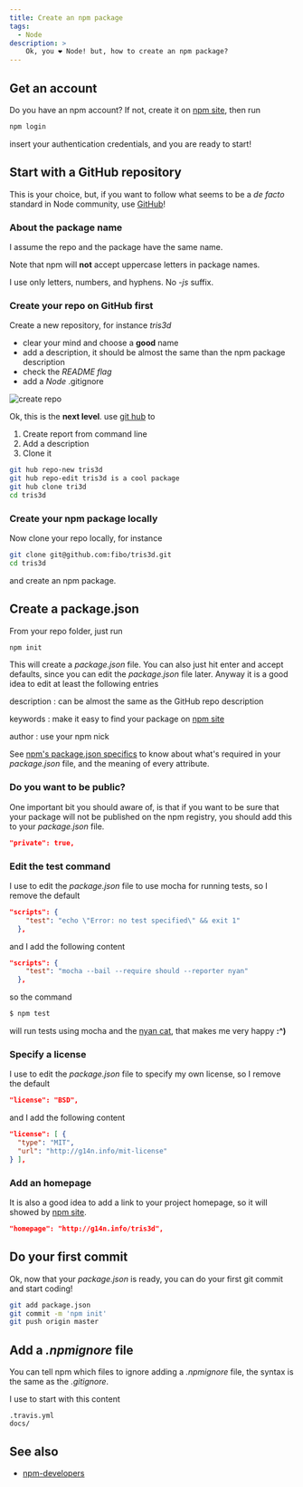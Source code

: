 ```yaml
---
title: Create an npm package
tags:
  - Node
description: >
    Ok, you ❤ Node! but, how to create an npm package?
---
```


## Get an account

Do you have an npm account? If not, create it on [npm site][1], then run

```bash
npm login
```

insert your authentication credentials, and you are ready to start!

## Start with a GitHub repository

This is your choice, but, if you want to follow what seems to be a *de facto* standard in Node community, use [GitHub][2]!

### About the package name

I assume the repo and the package have the same name.

<div class="alert warning">Note that npm will <strong>not</strong> accept uppercase letters in package names.</div>

I use only letters, numbers, and hyphens. No *-js* suffix.

### Create your repo on GitHub first

Create a new repository, for instance *tris3d*

* clear your mind and choose a **good** name
* add a description, it should be almost the same than the npm package description
* check the *README flag*
* add a *Node* .gitignore

![create repo][3]

Ok, this is the **next level**. use [git hub](https://github.com/ingydotnet/git-hub) to

1. Create report from command line
2. Add a description
3. Clone it

```bash
git hub repo-new tris3d
git hub repo-edit tris3d is a cool package
git hub clone tri3d
cd tris3d
```

### Create your npm package locally

Now clone your repo locally, for instance

```bash
git clone git@github.com:fibo/tris3d.git
cd tris3d
```

 and create an npm package.

## Create a package.json

From your repo folder, just run

```bash
npm init
```

This will create a *package.json* file. You can also just hit enter and accept defaults, since you can edit the *package.json* file later. Anyway it is a good idea to edit at least the following entries

description
: can be almost the same as the GitHub repo description

keywords
: make it easy to find your package on [npm site][1]

author
: use your npm nick

See [npm's package.json specifics][5] to know about what's required in your *package.json* file, and the meaning of every attribute.


### Do you want to be public?

One important bit you should aware of, is that if you want to be sure that your package will not be published on the npm registry, you should add this to your *package.json* file.

```json
"private": true,
```

### Edit the test command

I use to edit the *package.json* file to use mocha for running tests, so I remove the default

```json
"scripts": {
    "test": "echo \"Error: no test specified\" && exit 1"
  },
```

and I add the following content

```json
"scripts": {
    "test": "mocha --bail --require should --reporter nyan"
  },
```

so the command

```bash
$ npm test
```

will run tests using mocha and the [nyan cat](http://www.nyan.cat/), that makes me very happy **:^)**

### Specify a license

I use to edit the *package.json* file to specify my own license, so I remove the default

```json
"license": "BSD",
```

and I add the following content

```json
"license": [ {
  "type": "MIT",
  "url": "http://g14n.info/mit-license"
} ],
```

### Add an homepage

It is also a good idea to add a link to your project homepage, so it will showed by [npm site][1].

```json
"homepage": "http://g14n.info/tris3d",
```

## Do your first commit

Ok, now that your *package.json* is ready, you can do your first git commit and start coding!

```bash
git add package.json
git commit -m 'npm init'
git push origin master
```

## Add a *.npmignore* file

You can tell npm which files to ignore adding a *.npmignore* file, the syntax is the same as the *.gitignore*.

I use to start with this content

```
.travis.yml
docs/
```

## See also

* [npm-developers][4]


[1]: https://npmjs.org/
[2]: https://github.com/
[3]: https://lh4.googleusercontent.com/Y0V5ArmaIFawdLp8SqVShPPzNzy5wonuLVsqeaBFdBE=s0 "New GitHub repo"
[4]: https://www.npmjs.org/doc/misc/npm-developers.html "npm-developers"
[5]: https://npmjs.org/doc/json.html

